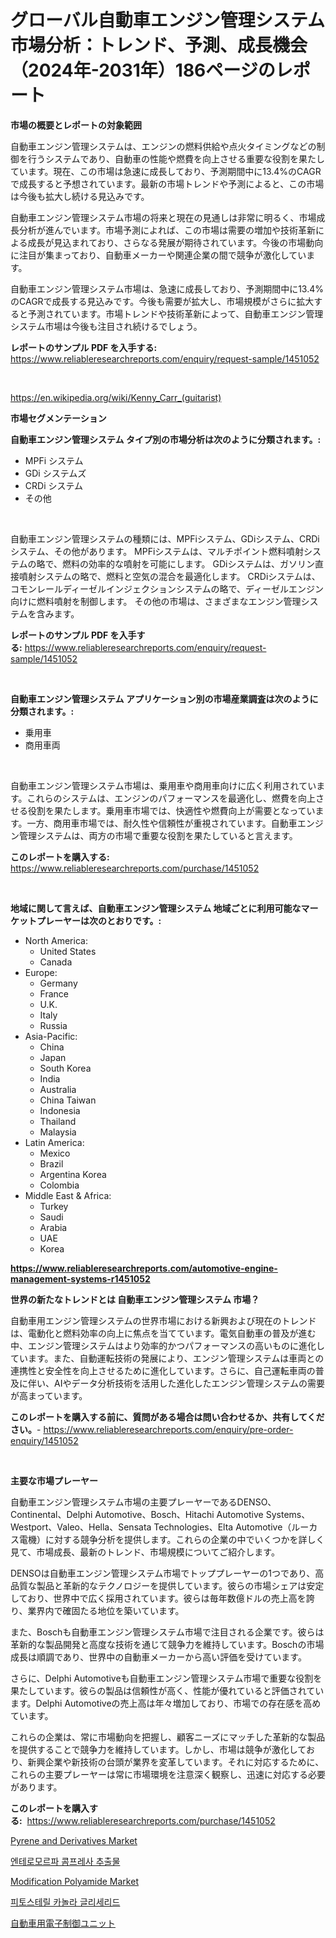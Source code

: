<p><h1>グローバル自動車エンジン管理システム市場分析：トレンド、予測、成長機会（2024年-2031年）186ページのレポート</h1></p><p><strong>市場の概要とレポートの対象範囲</strong></p>
<p><p>自動車エンジン管理システムは、エンジンの燃料供給や点火タイミングなどの制御を行うシステムであり、自動車の性能や燃費を向上させる重要な役割を果たしています。現在、この市場は急速に成長しており、予測期間中に13.4%のCAGRで成長すると予想されています。最新の市場トレンドや予測によると、この市場は今後も拡大し続ける見込みです。</p><p>自動車エンジン管理システム市場の将来と現在の見通しは非常に明るく、市場成長分析が進んでいます。市場予測によれば、この市場は需要の増加や技術革新による成長が見込まれており、さらなる発展が期待されています。今後の市場動向に注目が集まっており、自動車メーカーや関連企業の間で競争が激化しています。</p><p>自動車エンジン管理システム市場は、急速に成長しており、予測期間中に13.4%のCAGRで成長する見込みです。今後も需要が拡大し、市場規模がさらに拡大すると予測されています。市場トレンドや技術革新によって、自動車エンジン管理システム市場は今後も注目され続けるでしょう。</p></p>
<p><strong>レポートのサンプル PDF を入手する:</strong> <a href="https://www.reliableresearchreports.com/enquiry/request-sample/1451052">https://www.reliableresearchreports.com/enquiry/request-sample/1451052</a></p>
<p>&nbsp;</p>
<p><a href="https://en.wikipedia.org/wiki/Kenny_Carr_(guitarist)">https://en.wikipedia.org/wiki/Kenny_Carr_(guitarist)</a></p>
<p><strong>市場セグメンテーション</strong></p>
<p><strong>自動車エンジン管理システム タイプ別の市場分析は次のように分類されます。:</strong></p>
<p><ul><li>MPFi システム</li><li>GDi システムズ</li><li>CRDi システム</li><li>その他</li></ul></p>
<p>&nbsp;</p>
<p><p>自動車エンジン管理システムの種類には、MPFiシステム、GDiシステム、CRDiシステム、その他があります。 MPFiシステムは、マルチポイント燃料噴射システムの略で、燃料の効率的な噴射を可能にします。 GDiシステムは、ガソリン直接噴射システムの略で、燃料と空気の混合を最適化します。 CRDiシステムは、コモンレールディーゼルインジェクションシステムの略で、ディーゼルエンジン向けに燃料噴射を制御します。 その他の市場は、さまざまなエンジン管理システムを含みます。</p></p>
<p><strong>レポートのサンプル PDF を入手する:</strong>&nbsp;<a href="https://www.reliableresearchreports.com/enquiry/request-sample/1451052">https://www.reliableresearchreports.com/enquiry/request-sample/1451052</a></p>
<p>&nbsp;</p>
<p><strong> 自動車エンジン管理システム アプリケーション別の市場産業調査は次のように分類されます。:</strong></p>
<p><ul><li>乗用車</li><li>商用車両</li></ul></p>
<p>&nbsp;</p>
<p><p>自動車エンジン管理システム市場は、乗用車や商用車向けに広く利用されています。これらのシステムは、エンジンのパフォーマンスを最適化し、燃費を向上させる役割を果たします。乗用車市場では、快適性や燃費向上が需要となっています。一方、商用車市場では、耐久性や信頼性が重視されています。自動車エンジン管理システムは、両方の市場で重要な役割を果たしていると言えます。</p></p>
<p><strong>このレポートを購入する:</strong>&nbsp; <a href="https://www.reliableresearchreports.com/purchase/1451052">https://www.reliableresearchreports.com/purchase/1451052</a></p>
<p>&nbsp;</p>
<p><strong>地域に関して言えば、自動車エンジン管理システム 地域ごとに利用可能なマーケットプレーヤーは次のとおりです。:</strong></p>
<p><ul>
    <li>
        North America:
        <ul>
            <li>United States</li>
            <li>Canada</li>
        </ul>
    </li>
    <li>
        Europe:
        <ul>
            <li>Germany</li>
            <li>France</li>
            <li>U.K.</li>
            <li>Italy</li>
            <li>Russia</li>
        </ul>
    </li>
    <li>
        Asia-Pacific:
        <ul>
            <li>China</li>
            <li>Japan</li>
            <li>South Korea</li>
            <li>India</li>
            <li>Australia</li>
            <li>China Taiwan</li>
            <li>Indonesia</li>
            <li>Thailand</li>
            <li>Malaysia</li>
        </ul>
    </li>
    <li>
        Latin America:
        <ul>
            <li>Mexico</li>
            <li>Brazil</li>
            <li>Argentina Korea</li>
            <li>Colombia</li>
        </ul>
    </li>
    <li>
        Middle East & Africa:
        <ul>
            <li>Turkey</li>
            <li>Saudi</li>
            <li>Arabia</li>
            <li>UAE</li>
            <li>Korea</li>
        </ul>
    </li>
    </ul></p>
<p><strong><a href="https://www.reliableresearchreports.com/automotive-engine-management-systems-r1451052">https://www.reliableresearchreports.com/automotive-engine-management-systems-r1451052</a></strong>&nbsp;</p>
<p><strong>世界の新たなトレンドとは 自動車エンジン管理システム 市場？</strong></p>
<p><p>自動車用エンジン管理システムの世界市場における新興および現在のトレンドは、電動化と燃料効率の向上に焦点を当てています。電気自動車の普及が進む中、エンジン管理システムはより効率的かつパフォーマンスの高いものに進化しています。また、自動運転技術の発展により、エンジン管理システムは車両との連携性と安全性を向上させるために進化しています。さらに、自己運転車両の普及に伴い、AIやデータ分析技術を活用した進化したエンジン管理システムの需要が高まっています。</p></p>
<p><strong>このレポートを購入する前に、質問がある場合は問い合わせるか、共有してください。</strong>- <a href="https://www.reliableresearchreports.com/enquiry/pre-order-enquiry/1451052">https://www.reliableresearchreports.com/enquiry/pre-order-enquiry/1451052</a></p>
<p>&nbsp;</p>
<p><strong>主要な市場プレーヤー</strong></p>
<p><p>自動車エンジン管理システム市場の主要プレーヤーであるDENSO、Continental、Delphi Automotive、Bosch、Hitachi Automotive Systems、Westport、Valeo、Hella、Sensata Technologies、Elta Automotive（ルーカス電機）に対する競争分析を提供します。これらの企業の中でいくつかを詳しく見て、市場成長、最新のトレンド、市場規模についてご紹介します。</p><p>DENSOは自動車エンジン管理システム市場でトッププレーヤーの1つであり、高品質な製品と革新的なテクノロジーを提供しています。彼らの市場シェアは安定しており、世界中で広く採用されています。彼らは毎年数億ドルの売上高を誇り、業界内で確固たる地位を築いています。</p><p>また、Boschも自動車エンジン管理システム市場で注目される企業です。彼らは革新的な製品開発と高度な技術を通じて競争力を維持しています。Boschの市場成長は順調であり、世界中の自動車メーカーから高い評価を受けています。</p><p>さらに、Delphi Automotiveも自動車エンジン管理システム市場で重要な役割を果たしています。彼らの製品は信頼性が高く、性能が優れていると評価されています。Delphi Automotiveの売上高は年々増加しており、市場での存在感を高めています。</p><p>これらの企業は、常に市場動向を把握し、顧客ニーズにマッチした革新的な製品を提供することで競争力を維持しています。しかし、市場は競争が激化しており、新興企業や新技術の台頭が業界を変革しています。それに対応するために、これらの主要プレーヤーは常に市場環境を注意深く観察し、迅速に対応する必要があります。</p></p>
<p><strong>このレポートを購入する:</strong>&nbsp;&nbsp;<a href="https://www.reliableresearchreports.com/purchase/1451052">https://www.reliableresearchreports.com/purchase/1451052</a></p>
<p><p><a href="https://github.com/indrystar/Market-Research-Report-List-4/blob/main/pyrene-and-derivatives-market.md">Pyrene and Derivatives Market</a></p><p><a href="https://github.com/shampaakter36/Market-Research-Report-List-2/blob/main/137140828230.md">엔테로모르파 콤프레사 추출물</a></p><p><a href="https://github.com/josesg55/Market-Research-Report-List-3/blob/main/modification-polyamide-market.md">Modification Polyamide Market</a></p><p><a href="https://github.com/LuckeyCorbin/Market-Research-Report-List-2/blob/main/938494428231.md">피토스테릴 카놀라 글리세리드</a></p><p><a href="https://github.com/TerrellConn/Market-Research-Report-List-2/blob/main/290817020690.md">自動車用電子制御ユニット</a></p></p>